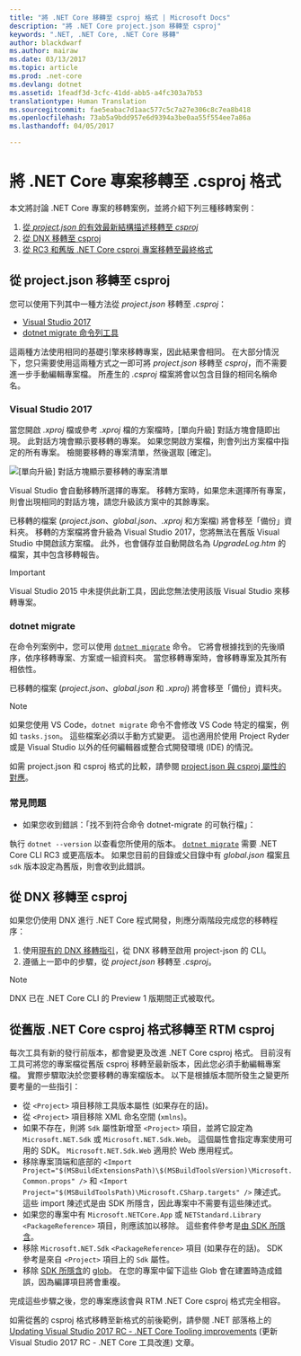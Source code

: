 ```yaml
---
title: "將 .NET Core 移轉至 csproj 格式 | Microsoft Docs"
description: "將 .NET Core project.json 移轉至 csproj"
keywords: ".NET, .NET Core, .NET Core 移轉"
author: blackdwarf
ms.author: mairaw
ms.date: 03/13/2017
ms.topic: article
ms.prod: .net-core
ms.devlang: dotnet
ms.assetid: 1feadf3d-3cfc-41dd-abb5-a4fc303a7b53
translationtype: Human Translation
ms.sourcegitcommit: fae5eabac7d1aac577c5c7a27e306c8c7ea8b418
ms.openlocfilehash: 73ab5a9bdd957e6d9394a3be0aa55f554ee7a86a
ms.lasthandoff: 04/05/2017

---
```


# <a name="migrating-net-core-projects-to-the-csproj-format"></a>將 .NET Core 專案移轉至 .csproj 格式

本文將討論 .NET Core 專案的移轉案例，並將介紹下列三種移轉案例：

1. [從 *project.json* 的有效最新結構描述移轉至 *csproj*](#migration-from-projectjson-to-csproj)
2. [從 DNX 移轉至 csproj](#migration-from-dnx-to-csproj)
3. [從 RC3 和舊版 .NET Core csproj 專案移轉至最終格式](#migration-from-earlier-net-core-csproj-formats-to-rtm-csproj)

## <a name="migration-from-projectjson-to-csproj"></a>從 project.json 移轉至 csproj
您可以使用下列其中一種方法從 *project.json* 移轉至 *.csproj*：

- [Visual Studio 2017](#visual-studio-2017)
- [dotnet migrate 命令列工具](#dotnet-migrate)
 
這兩種方法使用相同的基礎引擎來移轉專案，因此結果會相同。 在大部分情況下，您只需要使用這兩種方式之一即可將 *project.json* 移轉至 *csproj*，而不需要進一步手動編輯專案檔。 所產生的 *.csproj* 檔案將會以包含目錄的相同名稱命名。

### <a name="visual-studio-2017"></a>Visual Studio 2017

當您開啟 *.xproj* 檔或參考 *.xproj* 檔的方案檔時，[單向升級] 對話方塊會隨即出現。 此對話方塊會顯示要移轉的專案。 如果您開啟方案檔，則會列出方案檔中指定的所有專案。 檢閱要移轉的專案清單，然後選取 [確定]。

![[單向升級] 對話方塊顯示要移轉的專案清單](media/one-way-upgrade.jpg)

Visual Studio 會自動移轉所選擇的專案。 移轉方案時，如果您未選擇所有專案，則會出現相同的對話方塊，請您升級該方案中的其餘專案。

已移轉的檔案 (*project.json*、*global.json*、*.xproj* 和方案檔) 將會移至「備份」資料夾。 移轉的方案檔將會升級為 Visual Studio 2017，您將無法在舊版 Visual Studio 中開啟該方案檔。 此外，也會儲存並自動開啟名為 *UpgradeLog.htm* 的檔案，其中包含移轉報告。

> [!IMPORTANT]
> Visual Studio 2015 中未提供此新工具，因此您無法使用該版 Visual Studio 來移轉專案。

### <a name="dotnet-migrate"></a>dotnet migrate

在命令列案例中，您可以使用 [`dotnet migrate`](../tools/dotnet-migrate.md) 命令。 它將會根據找到的先後順序，依序移轉專案、方案或一組資料夾。 當您移轉專案時，會移轉專案及其所有相依性。

已移轉的檔案 (*project.json*、*global.json* 和 *.xproj*) 將會移至「備份」資料夾。

> [!NOTE]
> 如果您使用 VS Code，`dotnet migrate` 命令不會修改 VS Code 特定的檔案，例如 `tasks.json`。 這些檔案必須以手動方式變更。 這也適用於使用 Project Ryder 或是 Visual Studio 以外的任何編輯器或整合式開發環境 (IDE) 的情況。 

如需 project.json 和 csproj 格式的比較，請參閱 [project.json 與 csproj 屬性的對應](../tools/project-json-to-csproj.md)。

### <a name="common-issues"></a>常見問題

- 如果您收到錯誤：「找不到符合命令 dotnet-migrate 的可執行檔」：

執行 `dotnet --version` 以查看您所使用的版本。 [`dotnet migrate`](../tools/dotnet-migrate.md) 需要 .NET Core CLI RC3 或更高版本。
如果您目前的目錄或父目錄中有 *global.json* 檔案且 `sdk` 版本設定為舊版，則會收到此錯誤。

## <a name="migration-from-dnx-to-csproj"></a>從 DNX 移轉至 csproj
如果您仍使用 DNX 進行 .NET Core 程式開發，則應分兩階段完成您的移轉程序：

1. 使用[現有的 DNX 移轉指引](from-dnx.md)，從 DNX 移轉至啟用 project-json 的 CLI。
2. 遵循上一節中的步驟，從 *project.json* 移轉至 *.csproj*。  

> [!NOTE]
> DNX 已在 .NET Core CLI 的 Preview 1 版期間正式被取代。 

## <a name="migration-from-earlier-net-core-csproj-formats-to-rtm-csproj"></a>從舊版 .NET Core csproj 格式移轉至 RTM csproj
每次工具有新的發行前版本，都會變更及改進 .NET Core csproj 格式。 目前沒有工具可將您的專案檔從舊版 csproj 移轉至最新版本，因此您必須手動編輯專案檔。 實際步驟取決於您要移轉的專案檔版本。 以下是根據版本間所發生之變更所要考量的一些指引：

* 從 `<Project>` 項目移除工具版本屬性 (如果存在的話)。 
* 從 `<Project>` 項目移除 XML 命名空間 (`xmlns`)。
* 如果不存在，則將 `Sdk` 屬性新增至 `<Project>` 項目，並將它設定為 `Microsoft.NET.Sdk` 或 `Microsoft.NET.Sdk.Web`。 這個屬性會指定專案使用可用的 SDK。 `Microsoft.NET.Sdk.Web` 適用於 Web 應用程式。
* 移除專案頂端和底部的 `<Import Project="$(MSBuildExtensionsPath)\$(MSBuildToolsVersion)\Microsoft.Common.props" />` 和 `<Import Project="$(MSBuildToolsPath)\Microsoft.CSharp.targets" />` 陳述式。 這些 import 陳述式是由 SDK 所隱含，因此專案中不需要有這些陳述式。 
* 如果您的專案中有 `Microsoft.NETCore.App` 或 `NETStandard.Library` `<PackageReference>` 項目，則應該加以移除。 這些套件參考是[由 SDK 所隱含](https://aka.ms/sdkimplicitrefs)。 
* 移除 `Microsoft.NET.Sdk` `<PackageReference>` 項目 (如果存在的話)。 SDK 參考是來自 `<Project>` 項目上的 `Sdk` 屬性。 
* 移除 [SDK 所隱含](../tools/csproj.md#default-compilation-includes-in-net-core-projects)的 [glob](https://en.wikipedia.org/wiki/Glob_(programming))。 在您的專案中留下這些 Glob 會在建置時造成錯誤，因為編譯項目將會重複。 

完成這些步驟之後，您的專案應該會與 RTM .NET Core csproj 格式完全相容。 

如需從舊的 csproj 格式移轉至新格式的前後範例，請參閱 .NET 部落格上的 [Updating Visual Studio 2017 RC - .NET Core Tooling improvements](https://blogs.msdn.microsoft.com/dotnet/2016/12/12/updating-visual-studio-2017-rc-net-core-tooling-improvements/) (更新 Visual Studio 2017 RC - .NET Core 工具改進) 文章。

